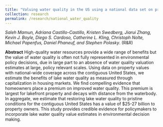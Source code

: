 ```yaml
---
title: "Valuing water quality in the US using a national data set on property values"
collection: research
permalink: /research/national_water_quality
---
```

_Saleh Mamun, Adriana Castillo-Castillo, Kristen Swedberg, Jiarui Zhang, Kevin J. Boyle, Diego S. Cardoso, Catherine L. Kling, Christoph Nolte, Michael Papenfus, Daniel Phaneuf, and Stephen Polasky_. (R&R)

**Abstract**
High-quality water resources provide a wide range of benefits but the value of water quality is often not fully represented in environmental policy decisions, due in large part to an absence of water quality valuation estimates at large, policy relevant scales. Using data on property values with national-wide coverage across the contiguous United States, we estimate the benefits of lake water quality as measured through capitalization in housing markets. We find compelling evidence that homeowners place a premium on improved water quality. This premium is largest for lakefront property and decays with distance from the waterbody. In aggregate, we estimate that restoring lake water quality to pristine conditions for the contiguous United States has a value of  $25-27 billion to property owners. This study provides credible evidence for policymakers to incorporate lake water quality value estimates in environmental decision making.
